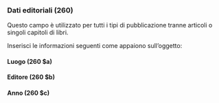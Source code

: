 ### Dati editoriali (260)

Questo campo è utilizzato per tutti i tipi di pubblicazione tranne articoli o singoli capitoli di libri.

Inserisci le informazioni seguenti come appaiono sull’oggetto:

#### Luogo (260 $a)
#### Editore (260 $b)
#### Anno (260 $c)
